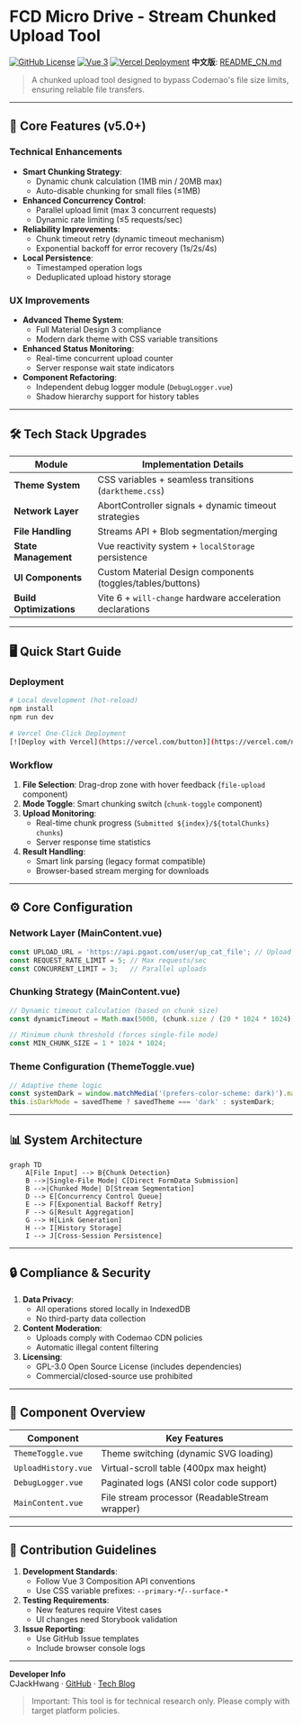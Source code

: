 # FCD Micro Drive - Stream Chunked Upload Tool

[![GitHub License](https://img.shields.io/badge/License-GPL%203.0-blue.svg?style=flat)](https://www.gnu.org/licenses/gpl-3.0.html)
[![Vue 3](https://img.shields.io/badge/Vue.js-3.5%2B-brightgreen?logo=vue.js)](https://vuejs.org/)
[![Vercel Deployment](https://img.shields.io/badge/Deploy%20on-Vercel-black?logo=vercel)](https://vercel.com)
**中文版**: [README_CN.md](./README_CN.md)

> A chunked upload tool designed to bypass Codemao's file size limits, ensuring reliable file transfers.

---

## 🚀 Core Features (v5.0+)

### Technical Enhancements
- **Smart Chunking Strategy**:
  - Dynamic chunk calculation (1MB min / 20MB max)
  - Auto-disable chunking for small files (≤1MB)
- **Enhanced Concurrency Control**:
  - Parallel upload limit (max 3 concurrent requests)
  - Dynamic rate limiting (≤5 requests/sec)
- **Reliability Improvements**:
  - Chunk timeout retry (dynamic timeout mechanism)
  - Exponential backoff for error recovery (1s/2s/4s)
- **Local Persistence**:
  - Timestamped operation logs
  - Deduplicated upload history storage

### UX Improvements
- **Advanced Theme System**:
  - Full Material Design 3 compliance
  - Modern dark theme with CSS variable transitions
- **Enhanced Status Monitoring**:
  - Real-time concurrent upload counter
  - Server response wait state indicators
- **Component Refactoring**:
  - Independent debug logger module (`DebugLogger.vue`)
  - Shadow hierarchy support for history tables

---

## 🛠️ Tech Stack Upgrades

| Module               | Implementation Details                                                                 |
|----------------------|----------------------------------------------------------------------------------------|
| **Theme System**     | CSS variables + seamless transitions (`darktheme.css`)                                |
| **Network Layer**    | AbortController signals + dynamic timeout strategies                                  |
| **File Handling**    | Streams API + Blob segmentation/merging                                               |
| **State Management** | Vue reactivity system + `localStorage` persistence                                    |
| **UI Components**    | Custom Material Design components (toggles/tables/buttons)                           |
| **Build Optimizations** | Vite 6 + `will-change` hardware acceleration declarations                           |

---

## 🖥️ Quick Start Guide

### Deployment
```bash
# Local development (hot-reload)
npm install
npm run dev

# Vercel One-Click Deployment
[![Deploy with Vercel](https://vercel.com/button)](https://vercel.com/new/clone?repository-url=https://github.com/CJackHwang/Fuck-Codemao-Detection)
```

### Workflow
1. **File Selection**: Drag-drop zone with hover feedback (`file-upload` component)
2. **Mode Toggle**: Smart chunking switch (`chunk-toggle` component)
3. **Upload Monitoring**:
   - Real-time chunk progress (`Submitted ${index}/${totalChunks} chunks`)
   - Server response time statistics
4. **Result Handling**:
   - Smart link parsing (legacy format compatible)
   - Browser-based stream merging for downloads

---

## ⚙️ Core Configuration

### Network Layer (MainContent.vue)
```javascript
const UPLOAD_URL = 'https://api.pgaot.com/user/up_cat_file'; // Upload endpoint
const REQUEST_RATE_LIMIT = 5; // Max requests/sec
const CONCURRENT_LIMIT = 3;   // Parallel uploads
```

### Chunking Strategy (MainContent.vue)
```javascript
// Dynamic timeout calculation (based on chunk size)
const dynamicTimeout = Math.max(5000, (chunk.size / (20 * 1024 * 1024)) * 60000);

// Minimum chunk threshold (forces single-file mode)
const MIN_CHUNK_SIZE = 1 * 1024 * 1024;
```

### Theme Configuration (ThemeToggle.vue)
```javascript
// Adaptive theme logic
const systemDark = window.matchMedia('(prefers-color-scheme: dark)').matches;
this.isDarkMode = savedTheme ? savedTheme === 'dark' : systemDark;
```

---

## 📊 System Architecture

```mermaid
graph TD
    A[File Input] --> B{Chunk Detection}
    B -->|Single-File Mode| C[Direct FormData Submission]
    B -->|Chunked Mode| D[Stream Segmentation]
    D --> E[Concurrency Control Queue]
    E --> F[Exponential Backoff Retry]
    F --> G[Result Aggregation]
    G --> H[Link Generation]
    H --> I[History Storage]
    I --> J[Cross-Session Persistence]
```

---

## 🔒 Compliance & Security

1. **Data Privacy**:
   - All operations stored locally in IndexedDB
   - No third-party data collection
2. **Content Moderation**:
   - Uploads comply with Codemao CDN policies
   - Automatic illegal content filtering
3. **Licensing**:
   - GPL-3.0 Open Source License (includes dependencies)
   - Commercial/closed-source use prohibited

---

## 🧩 Component Overview

| Component             | Key Features                                  |
|-----------------------|----------------------------------------------|
| `ThemeToggle.vue`     | Theme switching (dynamic SVG loading)        |
| `UploadHistory.vue`   | Virtual-scroll table (400px max height)      |
| `DebugLogger.vue`     | Paginated logs (ANSI color code support)     |
| `MainContent.vue`     | File stream processor (ReadableStream wrapper) |

---

## 🤝 Contribution Guidelines

1. **Development Standards**:
   - Follow Vue 3 Composition API conventions
   - Use CSS variable prefixes: `--primary-*`/`--surface-*`
2. **Testing Requirements**:
   - New features require Vitest cases
   - UI changes need Storybook validation
3. **Issue Reporting**:
   - Use GitHub Issue templates
   - Include browser console logs

---

**Developer Info**  
CJackHwang · [GitHub](https://github.com/CJackHwang) · [Tech Blog](http://www.cjack.cfd)

> Important: This tool is for technical research only. Please comply with target platform policies.